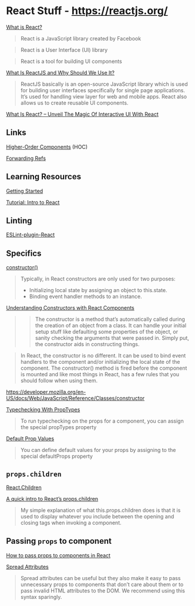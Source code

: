 # React Stuff - https://reactjs.org/

[What is React?](https://www.w3schools.com/whatis/whatis_react.asp)

>React is a JavaScript library created by Facebook

>React is a User Interface (UI) library

>React is a tool for building UI components

[What Is ReactJS and Why Should We Use It?](https://www.c-sharpcorner.com/article/what-and-why-reactjs/)

>ReactJS basically is an open-source JavaScript library which is used for building user interfaces specifically for single page applications. It’s used for handling view layer for web and mobile apps. React also allows us to create reusable UI components.

[What Is React? – Unveil The Magic Of Interactive UI With React](https://www.edureka.co/blog/what-is-react/)

## Links

[Higher-Order Components](https://reactjs.org/docs/higher-order-components.html) (HOC)

[Forwarding Refs](https://reactjs.org/docs/forwarding-refs.html)


## Learning Resources

[Getting Started](https://reactjs.org/docs/getting-started.html)

[Tutorial: Intro to React](https://reactjs.org/tutorial/tutorial.html)


## Linting

[ESLint-plugin-React](https://github.com/yannickcr/eslint-plugin-react)


## Specifics

[constructor()](https://reactjs.org/docs/react-component.html#constructor)

>Typically, in React constructors are only used for two purposes:
>- Initializing local state by assigning an object to this.state.
>- Binding event handler methods to an instance.

[Understanding Constructors with React Components](https://alligator.io/react/constructors-with-react-components/)

>>The constructor is a method that’s automatically called during the creation of an object from a class. It can handle your initial setup stuff like defaulting some properties of the object, or sanity checking the arguments that were passed in. Simply put, the constructor aids in constructing things.

>In React, the constructor is no different. It can be used to bind event handlers to the component and/or initializing the local state of the component. The constructor() method is fired before the component is mounted and like most things in React, has a few rules that you should follow when using them.

https://developer.mozilla.org/en-US/docs/Web/JavaScript/Reference/Classes/constructor


[Typechecking With PropTypes](https://reactjs.org/docs/typechecking-with-proptypes.html)

>To run typechecking on the props for a component, you can assign the special propTypes property

[Default Prop Values](https://reactjs.org/docs/typechecking-with-proptypes.html#default-prop-values)

>You can define default values for your props by assigning to the special defaultProps property


## `props.children`

[React.Children](https://reactjs.org/docs/react-api.html#react.children)

[A quick intro to React’s props.children](https://codeburst.io/a-quick-intro-to-reacts-props-children-cb3d2fce4891)

>My simple explanation of what this.props.children does is that it is used to display whatever you include between the opening and closing tags when invoking a component.

## Passing `props` to component

[How to pass props to components in React](https://www.robinwieruch.de/react-pass-props-to-component/#react-props-vs-state)

[Spread Attributes](https://reactjs.org/docs/jsx-in-depth.html#spread-attributes)

>Spread attributes can be useful but they also make it easy to pass unnecessary props to components that don’t care about them or to pass invalid HTML attributes to the DOM. We recommend using this syntax sparingly.
